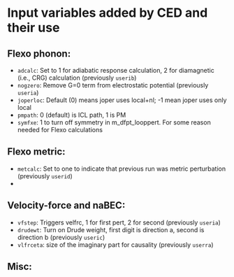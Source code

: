 # Input variables added by CED and their use

## Flexo phonon:
- `adcalc`: Set to 1 for adiabatic response calculation, 2 for diamagnetic (i.e., CRG) calculation (previously `userib`)
- `nogzero`: Remove G=0 term from electrostatic potential (previously `useria`)
- `joperloc`: Default (0) means joper uses local+nl; -1 mean joper uses only local  
- `pmpath`: 0 (default) is ICL path, 1 is PM
- `symfxe`: 1 to turn off symmetry in m_dfpt_looppert. For some reason needed for Flexo calculations

## Flexo metric:
- `metcalc`: Set to one to indicate that previous run was metric perturbation (previously `userid`)
-

## Velocity-force and naBEC:
- `vfstep`: Triggers velfrc, 1 for first pert, 2 for second (previously `useria`)
- `drudewt`: Turn on Drude weight, first digit is direction a, second is direction b (previously `useric`)
- `vlfrceta`: size of the imaginary part for causality (previously `userra`)

## Misc: